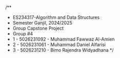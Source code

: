 /**
 * ES234317-Algorithm and Data Structures
 * Semester Ganjil, 2024/2025
 * Group Capstone Project
 * Group #4
 * 1 - 5026231092 - Muhammad Fawwaz Al-Amien
 * 2 - 5026231061 - Muhammad Daniel Alfarisi
 * 3 - 5026231210 - Bimo Rajendra Widyadhana
 */
